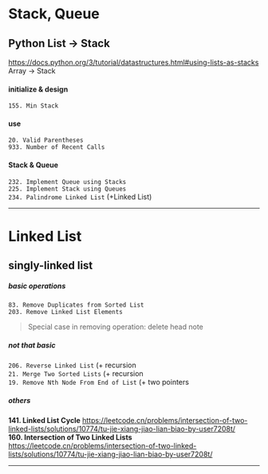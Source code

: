 # Stack, Queue
## Python List -> Stack
https://docs.python.org/3/tutorial/datastructures.html#using-lists-as-stacks  
Array -> Stack  

#### initialize & design
`155. Min Stack`  
#### use
`20. Valid Parentheses`  
`933. Number of Recent Calls`  
#### Stack & Queue
`232. Implement Queue using Stacks`  
`225. Implement Stack using Queues`  
`234. Palindrome Linked List` (+Linked List)


--------------------------------------------------------------------------------------------------
# Linked List
## singly-linked list

##### basic operations
`83. Remove Duplicates from Sorted List`  
`203. Remove Linked List Elements`  

> Special case in removing operation: delete head note

##### not that basic
`206. Reverse Linked List` (+ recursion  
`21. Merge Two Sorted Lists` (+ recursion  
`19. Remove Nth Node From End of List` (+ two pointers  

##### others

**141. Linked List Cycle**  https://leetcode.cn/problems/intersection-of-two-linked-lists/solutions/10774/tu-jie-xiang-jiao-lian-biao-by-user7208t/  
**160. Intersection of Two Linked Lists**  https://leetcode.cn/problems/intersection-of-two-linked-lists/solutions/10774/tu-jie-xiang-jiao-lian-biao-by-user7208t/  




--------------------------------------------------------------------------------------------------
